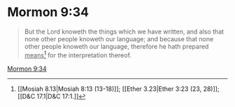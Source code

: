 # Mormon 9:34

> But the Lord knoweth the things which we have written, and also that none other people knoweth our language; and because that none other people knoweth our language, therefore he hath prepared <u>means</u>[^a] for the interpretation thereof.

[Mormon 9:34](https://www.churchofjesuschrist.org/study/scriptures/bofm/morm/9?lang=eng&id=p34#p34)


[^a]: [[Mosiah 8.13|Mosiah 8:13 (13-18)]]; [[Ether 3.23|Ether 3:23 (23, 28)]]; [[D&C 17.1|D&C 17:1.]]
